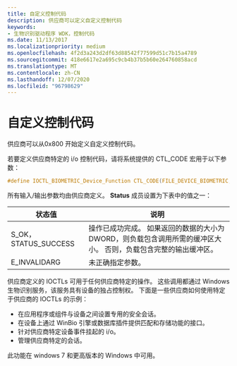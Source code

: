 ```yaml
---
title: 自定义控制代码
description: 供应商可以定义自定义控制代码
keywords:
- 生物识别驱动程序 WDK，控制代码
ms.date: 11/13/2017
ms.localizationpriority: medium
ms.openlocfilehash: 4f2d3a243d2df63d88542f77599d51c7b15a4789
ms.sourcegitcommit: 418e6617e2a695c9cb4b37b5b60e264760858acd
ms.translationtype: MT
ms.contentlocale: zh-CN
ms.lasthandoff: 12/07/2020
ms.locfileid: "96798629"
---
```

# <a name="custom-control-codes"></a>自定义控制代码

供应商可以从0x800 开始定义自定义控制代码。

若要定义供应商特定的 i/o 控制代码，请将系统提供的 CTL_CODE 宏用于以下参数：

```c
#define IOCTL_BIOMETRIC_Device_Function CTL_CODE(FILE_DEVICE_BIOMETRIC, Function, METHOD_BUFFERED, FILE_ANY_ACCESS)
```

所有输入/输出参数均由供应商定义。 **Status** 成员设置为下表中的值之一：

| 状态值 | 说明 |
| --- | --- |
| S_OK，STATUS_SUCCESS | 操作已成功完成。 如果返回的数据的大小为 DWORD，则负载包含调用所需的缓冲区大小。 否则，负载包含完整的输出缓冲区。 |
| E_INVALIDARG | 未正确指定参数。 |

供应商定义的 IOCTLs 可用于任何供应商特定的操作。 这些调用都通过 Windows 生物识别服务，该服务具有设备的独占控制权。 下面是一些供应商如何使用特定于供应商的 IOCTLs 的示例：

- 在应用程序或组件与设备之间设置专用的安全会话。
- 在设备上通过 WinBio 引擎或数据库插件提供匹配和存储功能的接口。
- 针对供应商特定设备事件挂起的 i/o。
- 管理供应商特定的会话。

此功能在 windows 7 和更高版本的 Windows 中可用。


